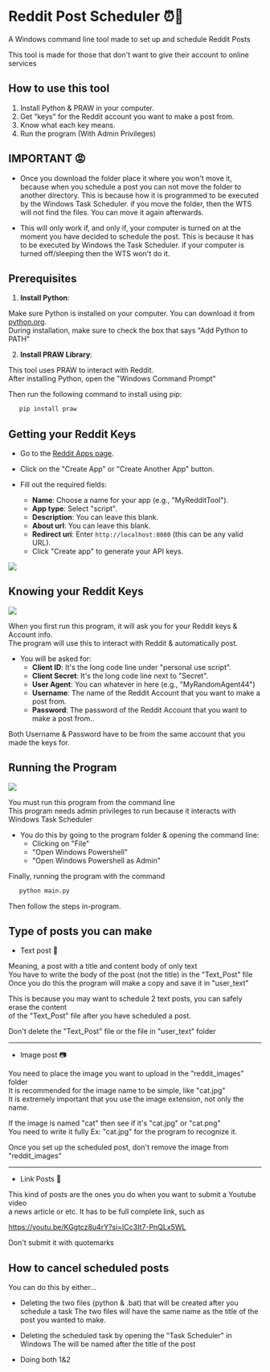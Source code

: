 # Reddit Post Scheduler ⏰📆
A Windows command line tool made to set up and schedule Reddit Posts 

This tool is made for those that don't want to give their account to online services


How to use this tool
--------------------

1) Install Python & PRAW in your computer.
2) Get "keys" for the Reddit account you want to make a post from.
3) Know what each key means.
4) Run the program (With Admin Privileges)


IMPORTANT 😡
----------

- Once you download the folder place it where you won't move it, because when you schedule a post you can not move the folder to another directory.
This is because how it is programmed to be executed by the Windows Task Scheduler. 
if you move the folder, then the WTS will not find the files. You can move it again afterwards. 

- This will only work if, and only if, your computer is turned on at the moment you have
decided to schedule the post. This is because it has to be executed by Windows the Task Scheduler.
if your computer is turned off/sleeping then the WTS won't do it.



## Prerequisites

1. **Install Python**:

Make sure Python is installed on your computer. You can download it from [python.org](https://www.python.org/downloads/).<br>
During installation, make sure to check the box that says "Add Python to PATH"

2. **Install PRAW Library**: 

This tool uses PRAW to interact with Reddit.<br>
After installing Python, open the "Windows Command Prompt"<br>

Then run the following  command to install using pip:

```bash
   pip install praw
```


Getting your Reddit Keys
------------------------


- Go to the [Reddit Apps page](https://www.reddit.com/prefs/apps).
- Click on the "Create App" or "Create Another App" button.


- Fill out the required fields:
     - **Name**: Choose a name for your app (e.g., "MyRedditTool").
     - **App type**: Select "script".
     - **Description**: You can leave this blank.
     - **About url**: You can leave this blank.
     - **Redirect uri**: Enter `http://localhost:8080` (this can be any valid URL).
   - Click "Create app" to generate your API keys.

<img src="https://i.imgur.com/6Ap6u6g.jpeg">


Knowing your Reddit Keys
------------------------

<img src="https://i.imgur.com/QgoDsNW.jpeg">


When you first run this program, it will ask you for your Reddit keys & Account info.<br>
The program will use this to interact with Reddit & automatically post.

- You will be asked for:
     - **Client ID**: It's the long code line under "personal use script".
     - **Client Secret**: It's the long code line next to "Secret".
     - **User Agent**: You can whatever in here (e.g., "MyRandomAgent44")
     - **Username**: The name of the Reddit Account that you want to make a post from.
     - **Password**: The password of the Reddit Account that you want to make a post from..

Both Username & Password have to be from the same account that you made the keys for.



Running the Program
------------------------

<img src="https://i.imgur.com/LE8gequ.jpeg">


You must run this program from the command line<br>
This program needs admin privileges to run because it interacts with Windows Task Scheduler<br>

- You do this by going to the program folder & opening the command line:
   - Clicking on "File"
   - "Open Windows Powershell"
   - "Open Windows Powershell as Admin"

Finally, running the program with the command

```bash
   python main.py
```

Then follow the steps in-program. 


Type of posts you can make
------------------------


- Text post 📃

Meaning, a post with a title and content body of only text<br>
You have to write the body of the post (not the title) in the "Text_Post" file<br>
Once you do this the program will make a copy and save it in "user_text"<br>

This is because you may want to schedule 2 text posts, you can safely erase the content<br>
of the "Text_Post" file after you have scheduled a post.<br>

Don't delete the "Text_Post" file or the file in "user_text" folder

------

- Image post 📷


You need to place the image you want to upload in the "reddit_images" folder<br>
It is recommended for the image name to be simple, like "cat.jpg"<br>
It is extremely important that you use the image extension, not only the name.<br>

If the image is named "cat" then see if it's "cat.jpg" or "cat.png"<br>
You need to write it fully Ex: "cat.jpg" for the program to recognize it.

Once you set up the scheduled post, don't remove the image from "reddit_images"


------

- Link Posts 🧲

This kind of posts are the ones you do when you want to submit a Youtube video<br>
a news article or etc. It has to be full complete link, such as<br> 

https://youtu.be/KGgtcz8u4rY?si=ICc3It7-PnQLx5WL

Don't submit it with quotemarks


How to cancel scheduled posts
------------------------

You can do this by either...

- Deleting the two files (python & .bat) that will be created after you schedule a task
The two files will have the same name as the title of the post you wanted to make.

- Deleting the scheduled task by opening the "Task Scheduler" in Windows
  The will be named after the title of the post

- Doing both 1&2


























